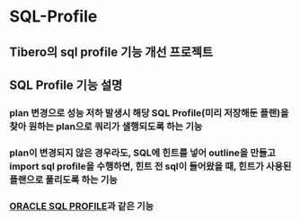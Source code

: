 # SQL-Profile
## Tibero의 sql profile 기능 개선 프로젝트
## SQL Profile 기능 설명
### plan 변경으로 성능 저하 발생시 해당 SQL Profile(미리 저장해둔 플랜)을 찾아 원하는 plan으로 쿼리가 샐행되도록 하는 기능
### plan이 변경되지 않은 경우라도, SQL에 힌트를 넣어 outline을 만들고 import sql profile을 수행하면, 힌트 전 sql이 들어왔을 때, 힌트가 사용된 플랜으로 풀리도록 하는 기능
### [ORACLE SQL PROFILE](https://docs.oracle.com/database/121/TGSQL/tgsql_profiles.htm)과 같은 기능
